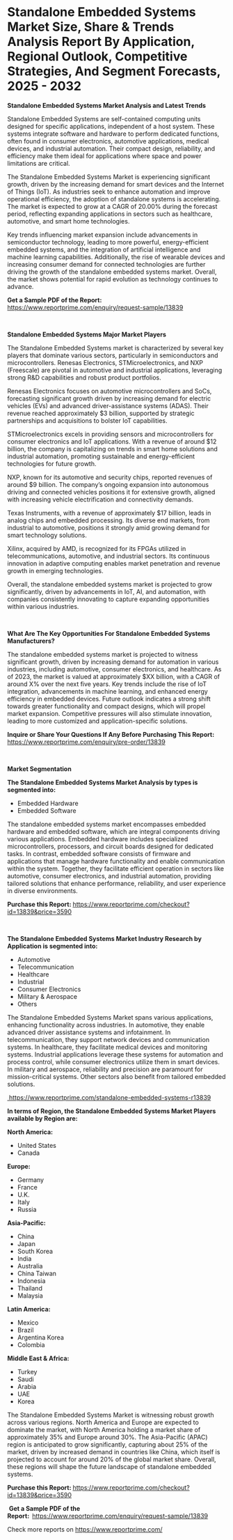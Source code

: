 <p><h1>Standalone Embedded Systems Market Size, Share & Trends Analysis Report By Application, Regional Outlook, Competitive Strategies, And Segment Forecasts, 2025 - 2032</h1></p><p><strong>Standalone Embedded Systems Market Analysis and Latest Trends</strong></p>
<p><p>Standalone Embedded Systems are self-contained computing units designed for specific applications, independent of a host system. These systems integrate software and hardware to perform dedicated functions, often found in consumer electronics, automotive applications, medical devices, and industrial automation. Their compact design, reliability, and efficiency make them ideal for applications where space and power limitations are critical.</p><p>The Standalone Embedded Systems Market is experiencing significant growth, driven by the increasing demand for smart devices and the Internet of Things (IoT). As industries seek to enhance automation and improve operational efficiency, the adoption of standalone systems is accelerating. The market is expected to grow at a CAGR of 20.00% during the forecast period, reflecting expanding applications in sectors such as healthcare, automotive, and smart home technologies.</p><p>Key trends influencing market expansion include advancements in semiconductor technology, leading to more powerful, energy-efficient embedded systems, and the integration of artificial intelligence and machine learning capabilities. Additionally, the rise of wearable devices and increasing consumer demand for connected technologies are further driving the growth of the standalone embedded systems market. Overall, the market shows potential for rapid evolution as technology continues to advance.</p></p>
<p><strong>Get a Sample PDF of the Report:&nbsp;</strong> <a href="https://www.reportprime.com/enquiry/request-sample/13839?utm_campaign=3025&utm_medium=2&utm_source=Github&utm_content=ia&utm_term=20032025&utm_id=standalone-embedded-systems">https://www.reportprime.com/enquiry/request-sample/13839</a></p>
<p>&nbsp;</p>
<p><strong>Standalone Embedded Systems Major Market Players</strong></p>
<p><p>The Standalone Embedded Systems market is characterized by several key players that dominate various sectors, particularly in semiconductors and microcontrollers. Renesas Electronics, STMicroelectronics, and NXP (Freescale) are pivotal in automotive and industrial applications, leveraging strong R&D capabilities and robust product portfolios.</p><p>Renesas Electronics focuses on automotive microcontrollers and SoCs, forecasting significant growth driven by increasing demand for electric vehicles (EVs) and advanced driver-assistance systems (ADAS). Their revenue reached approximately $3 billion, supported by strategic partnerships and acquisitions to bolster IoT capabilities.</p><p>STMicroelectronics excels in providing sensors and microcontrollers for consumer electronics and IoT applications. With a revenue of around $12 billion, the company is capitalizing on trends in smart home solutions and industrial automation, promoting sustainable and energy-efficient technologies for future growth.</p><p>NXP, known for its automotive and security chips, reported revenues of around $9 billion. The company’s ongoing expansion into autonomous driving and connected vehicles positions it for extensive growth, aligned with increasing vehicle electrification and connectivity demands.</p><p>Texas Instruments, with a revenue of approximately $17 billion, leads in analog chips and embedded processing. Its diverse end markets, from industrial to automotive, positions it strongly amid growing demand for smart technology solutions.</p><p>Xilinx, acquired by AMD, is recognized for its FPGAs utilized in telecommunications, automotive, and industrial sectors. Its continuous innovation in adaptive computing enables market penetration and revenue growth in emerging technologies.</p><p>Overall, the standalone embedded systems market is projected to grow significantly, driven by advancements in IoT, AI, and automation, with companies consistently innovating to capture expanding opportunities within various industries.</p></p>
<p>&nbsp;</p>
<p><strong>What Are The Key Opportunities For Standalone Embedded Systems Manufacturers?</strong></p>
<p><p>The standalone embedded systems market is projected to witness significant growth, driven by increasing demand for automation in various industries, including automotive, consumer electronics, and healthcare. As of 2023, the market is valued at approximately $XX billion, with a CAGR of around X% over the next five years. Key trends include the rise of IoT integration, advancements in machine learning, and enhanced energy efficiency in embedded devices. Future outlook indicates a strong shift towards greater functionality and compact designs, which will propel market expansion. Competitive pressures will also stimulate innovation, leading to more customized and application-specific solutions.</p></p>
<p><strong>Inquire or Share Your Questions If Any Before Purchasing This Report:</strong> <a href="https://www.reportprime.com/enquiry/pre-order/13839?utm_campaign=3025&utm_medium=2&utm_source=Github&utm_content=ia&utm_term=20032025&utm_id=standalone-embedded-systems">https://www.reportprime.com/enquiry/pre-order/13839</a></p>
<p>&nbsp;</p>
<p><strong>Market Segmentation</strong></p>
<p><strong>The Standalone Embedded Systems Market Analysis by types is segmented into:</strong></p>
<p><ul><li>Embedded Hardware</li><li>Embedded Software</li></ul></p>
<p><p>The standalone embedded systems market encompasses embedded hardware and embedded software, which are integral components driving various applications. Embedded hardware includes specialized microcontrollers, processors, and circuit boards designed for dedicated tasks. In contrast, embedded software consists of firmware and applications that manage hardware functionality and enable communication within the system. Together, they facilitate efficient operation in sectors like automotive, consumer electronics, and industrial automation, providing tailored solutions that enhance performance, reliability, and user experience in diverse environments.</p></p>
<p><strong>Purchase this Report:&nbsp;</strong><a href="https://www.reportprime.com/checkout?id=13839&price=3590&utm_campaign=3025&utm_medium=2&utm_source=Github&utm_content=ia&utm_term=20032025&utm_id=standalone-embedded-systems">https://www.reportprime.com/checkout?id=13839&price=3590</a></p>
<p>&nbsp;</p>
<p><strong>The Standalone Embedded Systems Market Industry Research by Application is segmented into:</strong></p>
<p><ul><li>Automotive</li><li>Telecommunication</li><li>Healthcare</li><li>Industrial</li><li>Consumer Electronics</li><li>Military & Aerospace</li><li>Others</li></ul></p>
<p><p>The Standalone Embedded Systems Market spans various applications, enhancing functionality across industries. In automotive, they enable advanced driver assistance systems and infotainment. In telecommunication, they support network devices and communication systems. In healthcare, they facilitate medical devices and monitoring systems. Industrial applications leverage these systems for automation and process control, while consumer electronics utilize them in smart devices. In military and aerospace, reliability and precision are paramount for mission-critical systems. Other sectors also benefit from tailored embedded solutions.</p></p>
<p><a href="https://www.reportprime.com/standalone-embedded-systems-r13839?utm_campaign=3025&utm_medium=2&utm_source=Github&utm_content=ia&utm_term=20032025&utm_id=standalone-embedded-systems">&nbsp;https://www.reportprime.com/standalone-embedded-systems-r13839</a></p>
<p><strong>In terms of Region, the Standalone Embedded Systems Market Players available by Region are:</strong></p>
<p>
    <p> <strong> North America: </strong>
        <ul>
            <li>United States</li>
            <li>Canada</li>
        </ul>
        </p> 
    <p> <strong> Europe: </strong>
        <ul>
            <li>Germany</li>
            <li>France</li>
            <li>U.K.</li>
            <li>Italy</li>
            <li>Russia</li>
        </ul>
        </p> 
    <p> <strong> Asia-Pacific: </strong>
        <ul>
            <li>China</li>
            <li>Japan</li>
            <li>South Korea</li>
            <li>India</li>
            <li>Australia</li>
            <li>China Taiwan</li>
            <li>Indonesia</li>
            <li>Thailand</li>
            <li>Malaysia</li>
        </ul>
        </p> 
    <p> <strong> Latin America: </strong>
        <ul>
            <li>Mexico</li>
            <li>Brazil</li>
            <li>Argentina Korea</li>
            <li>Colombia</li>
        </ul>
        </p> 
    <p> <strong> Middle East & Africa: </strong>
        <ul>
            <li>Turkey</li>
            <li>Saudi</li>
            <li>Arabia</li>
            <li>UAE</li>
            <li>Korea</li>
        </ul>
    </p>
    </p>
<p><p>The Standalone Embedded Systems Market is witnessing robust growth across various regions. North America and Europe are expected to dominate the market, with North America holding a market share of approximately 35% and Europe around 30%. The Asia-Pacific (APAC) region is anticipated to grow significantly, capturing about 25% of the market, driven by increased demand in countries like China, which itself is projected to account for around 20% of the global market share. Overall, these regions will shape the future landscape of standalone embedded systems.</p></p>
<p><strong>Purchase this Report: </strong><a href="https://www.reportprime.com/checkout?id=13839&price=3590&utm_campaign=3025&utm_medium=2&utm_source=Github&utm_content=ia&utm_term=20032025&utm_id=standalone-embedded-systems">https://www.reportprime.com/checkout?id=13839&price=3590</a></p>
<p>&nbsp;<strong>Get a Sample PDF of the Report:&nbsp;&nbsp;</strong><a href="https://www.reportprime.com/enquiry/request-sample/13839?utm_campaign=3025&utm_medium=2&utm_source=Github&utm_content=ia&utm_term=20032025&utm_id=standalone-embedded-systems">https://www.reportprime.com/enquiry/request-sample/13839</a></p>
<p><strong></strong></p>
<p>Check more reports on <a href="https://www.reportprime.com/?utm_campaign=3025&utm_medium=2&utm_source=Github&utm_content=ia&utm_term=20032025&utm_id=standalone-embedded-systems">https://www.reportprime.com/</a></p>